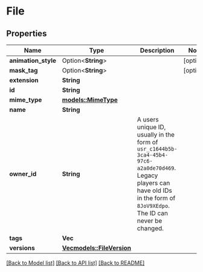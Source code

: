 # File

## Properties

Name | Type | Description | Notes
------------ | ------------- | ------------- | -------------
**animation_style** | Option<**String**> |  | [optional]
**mask_tag** | Option<**String**> |  | [optional]
**extension** | **String** |  | 
**id** | **String** |  | 
**mime_type** | [**models::MimeType**](MIMEType.md) |  | 
**name** | **String** |  | 
**owner_id** | **String** | A users unique ID, usually in the form of `usr_c1644b5b-3ca4-45b4-97c6-a2a0de70d469`. Legacy players can have old IDs in the form of `8JoV9XEdpo`. The ID can never be changed. | 
**tags** | **Vec<String>** |   | 
**versions** | [**Vec<models::FileVersion>**](FileVersion.md) |   | 

[[Back to Model list]](../README.md#documentation-for-models) [[Back to API list]](../README.md#documentation-for-api-endpoints) [[Back to README]](../README.md)


